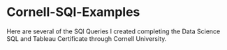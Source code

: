 # Cornell-SQl-Examples

Here are several of the SQl Queries I created completing the Data Science SQL and Tableau Certificate through Cornell University.
